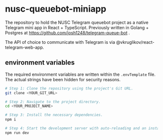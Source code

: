 # nusc-queuebot-miniapp
The repository to hold the NUSC Telegram queuebot project as a native Telegram mini app in React + TypeScript. Previously written in Golang + Postgres at https://github.com/josh1248/telegram-queue-bot .

The API of choice to communicate with Telegram is via @vkruglikov/react-telegram-web-app.


## environment variables
The required environment variables are written within the `.envTemplate` file. The actual strings have been hidden for security reasons.


```sh
# Step 1: Clone the repository using the project's Git URL.
git clone <YOUR_GIT_URL>

# Step 2: Navigate to the project directory.
cd <YOUR_PROJECT_NAME>

# Step 3: Install the necessary dependencies.
npm i

# Step 4: Start the development server with auto-reloading and an instant preview.
npm run dev
```